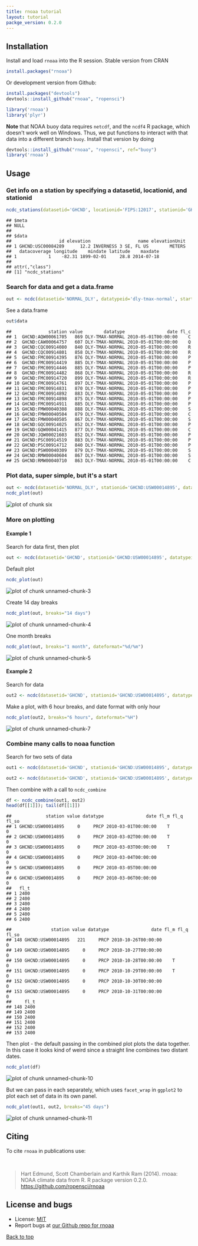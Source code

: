 ```yaml
---
title: rnoaa tutorial
layout: tutorial
packge_version: 0.2.0
---
```




<section id="installation">

## Installation


Install and load `rnoaa` into the R session. Stable version from CRAN


```r
install.packages("rnoaa")
```

Or development version from Github:


```r
install.packages("devtools")
devtools::install_github("rnoaa", "ropensci")
```


```r
library('rnoaa')
library('plyr')
```

__Note__ that NOAA buoy data requires `netcdf`, and the `ncdf4` R package, which doesn't work well on Windows. Thus, we put functions to interact with that data into a different branch `buoy`. Install that version by doing


```r
devtools::install_github("rnoaa", "ropensci", ref="buoy")
library('rnoaa')
```

<section id="usage">

## Usage

### Get info on a station by specifying a datasetid, locationid, and stationid


```r
ncdc_stations(datasetid='GHCND', locationid='FIPS:12017', stationid='GHCND:USC00084289')
```

```
## $meta
## NULL
## 
## $data
##                  id elevation                  name elevationUnit
## 1 GHCND:USC00084289      12.2 INVERNESS 3 SE, FL US        METERS
##   datacoverage longitude    mindate latitude    maxdate
## 1            1    -82.31 1899-02-01     28.8 2014-07-18
## 
## attr(,"class")
## [1] "ncdc_stations"
```

### Search for data and get a data.frame


```r
out <- ncdc(datasetid='NORMAL_DLY', datatypeid='dly-tmax-normal', startdate = '2010-05-01', enddate = '2010-05-10')
```

See a data.frame


```r
out$data
```

```
##              station value        datatype                date fl_c
## 1  GHCND:AQW00061705   869 DLY-TMAX-NORMAL 2010-05-01T00:00:00    C
## 2  GHCND:CAW00064757   607 DLY-TMAX-NORMAL 2010-05-01T00:00:00    Q
## 3  GHCND:CQC00914080   840 DLY-TMAX-NORMAL 2010-05-01T00:00:00    R
## 4  GHCND:CQC00914801   858 DLY-TMAX-NORMAL 2010-05-01T00:00:00    R
## 5  GHCND:FMC00914395   876 DLY-TMAX-NORMAL 2010-05-01T00:00:00    P
## 6  GHCND:FMC00914419   885 DLY-TMAX-NORMAL 2010-05-01T00:00:00    P
## 7  GHCND:FMC00914446   885 DLY-TMAX-NORMAL 2010-05-01T00:00:00    P
## 8  GHCND:FMC00914482   868 DLY-TMAX-NORMAL 2010-05-01T00:00:00    R
## 9  GHCND:FMC00914720   899 DLY-TMAX-NORMAL 2010-05-01T00:00:00    R
## 10 GHCND:FMC00914761   897 DLY-TMAX-NORMAL 2010-05-01T00:00:00    P
## 11 GHCND:FMC00914831   870 DLY-TMAX-NORMAL 2010-05-01T00:00:00    P
## 12 GHCND:FMC00914892   883 DLY-TMAX-NORMAL 2010-05-01T00:00:00    P
## 13 GHCND:FMC00914898   875 DLY-TMAX-NORMAL 2010-05-01T00:00:00    P
## 14 GHCND:FMC00914911   885 DLY-TMAX-NORMAL 2010-05-01T00:00:00    P
## 15 GHCND:FMW00040308   888 DLY-TMAX-NORMAL 2010-05-01T00:00:00    S
## 16 GHCND:FMW00040504   879 DLY-TMAX-NORMAL 2010-05-01T00:00:00    C
## 17 GHCND:FMW00040505   867 DLY-TMAX-NORMAL 2010-05-01T00:00:00    S
## 18 GHCND:GQC00914025   852 DLY-TMAX-NORMAL 2010-05-01T00:00:00    P
## 19 GHCND:GQW00041415   877 DLY-TMAX-NORMAL 2010-05-01T00:00:00    C
## 20 GHCND:JQW00021603   852 DLY-TMAX-NORMAL 2010-05-01T00:00:00    P
## 21 GHCND:PSC00914519   883 DLY-TMAX-NORMAL 2010-05-01T00:00:00    P
## 22 GHCND:PSC00914712   840 DLY-TMAX-NORMAL 2010-05-01T00:00:00    P
## 23 GHCND:PSW00040309   879 DLY-TMAX-NORMAL 2010-05-01T00:00:00    S
## 24 GHCND:RMW00040604   867 DLY-TMAX-NORMAL 2010-05-01T00:00:00    S
## 25 GHCND:RMW00040710   863 DLY-TMAX-NORMAL 2010-05-01T00:00:00    C
```

### Plot data, super simple, but it's a start


```r
out <- ncdc(datasetid='NORMAL_DLY', stationid='GHCND:USW00014895', datatypeid='dly-tmax-normal', startdate = '2010-01-01', enddate = '2010-12-10', limit = 300)
ncdc_plot(out)
```

![plot of chunk six](../assets/tutorial-images/rnoaa/six.png) 

### More on plotting

#### Example 1

Search for data first, then plot


```r
out <- ncdc(datasetid='GHCND', stationid='GHCND:USW00014895', datatypeid='PRCP', startdate = '2010-05-01', enddate = '2010-10-31', limit=500)
```

Default plot


```r
ncdc_plot(out)
```

![plot of chunk unnamed-chunk-3](../assets/tutorial-images/rnoaa/unnamed-chunk-3.png) 

Create 14 day breaks


```r
ncdc_plot(out, breaks="14 days")
```

![plot of chunk unnamed-chunk-4](../assets/tutorial-images/rnoaa/unnamed-chunk-4.png) 

One month breaks


```r
ncdc_plot(out, breaks="1 month", dateformat="%d/%m")
```

![plot of chunk unnamed-chunk-5](../assets/tutorial-images/rnoaa/unnamed-chunk-5.png) 

#### Example 2

Search for data


```r
out2 <- ncdc(datasetid='GHCND', stationid='GHCND:USW00014895', datatypeid='PRCP', startdate = '2010-05-01', enddate = '2010-05-03', limit=100)
```

Make a plot, with 6 hour breaks, and date format with only hour


```r
ncdc_plot(out2, breaks="6 hours", dateformat="%H")
```

![plot of chunk unnamed-chunk-7](../assets/tutorial-images/rnoaa/unnamed-chunk-7.png) 

### Combine many calls to noaa function

Search for two sets of data


```r
out1 <- ncdc(datasetid='GHCND', stationid='GHCND:USW00014895', datatypeid='PRCP', startdate = '2010-03-01', enddate = '2010-05-31', limit=500)

out2 <- ncdc(datasetid='GHCND', stationid='GHCND:USW00014895', datatypeid='PRCP', startdate = '2010-09-01', enddate = '2010-10-31', limit=500)
```

Then combine with a call to `ncdc_combine`


```r
df <- ncdc_combine(out1, out2)
head(df[[1]]); tail(df[[1]])
```

```
##             station value datatype                date fl_m fl_q fl_so
## 1 GHCND:USW00014895     0     PRCP 2010-03-01T00:00:00    T          0
## 2 GHCND:USW00014895     0     PRCP 2010-03-02T00:00:00    T          0
## 3 GHCND:USW00014895     0     PRCP 2010-03-03T00:00:00    T          0
## 4 GHCND:USW00014895     0     PRCP 2010-03-04T00:00:00               0
## 5 GHCND:USW00014895     0     PRCP 2010-03-05T00:00:00               0
## 6 GHCND:USW00014895     0     PRCP 2010-03-06T00:00:00               0
##   fl_t
## 1 2400
## 2 2400
## 3 2400
## 4 2400
## 5 2400
## 6 2400
```

```
##               station value datatype                date fl_m fl_q fl_so
## 148 GHCND:USW00014895   221     PRCP 2010-10-26T00:00:00               0
## 149 GHCND:USW00014895     0     PRCP 2010-10-27T00:00:00               0
## 150 GHCND:USW00014895     0     PRCP 2010-10-28T00:00:00    T          0
## 151 GHCND:USW00014895     0     PRCP 2010-10-29T00:00:00    T          0
## 152 GHCND:USW00014895     0     PRCP 2010-10-30T00:00:00               0
## 153 GHCND:USW00014895     0     PRCP 2010-10-31T00:00:00               0
##     fl_t
## 148 2400
## 149 2400
## 150 2400
## 151 2400
## 152 2400
## 153 2400
```

Then plot - the default passing in the combined plot plots the data together. In this case it looks kind of weird since a straight line combines two distant dates.


```r
ncdc_plot(df)
```

![plot of chunk unnamed-chunk-10](../assets/tutorial-images/rnoaa/unnamed-chunk-10.png) 

But we can pass in each separately, which uses `facet_wrap` in `ggplot2` to plot each set of data in its own panel.


```r
ncdc_plot(out1, out2, breaks="45 days")
```

![plot of chunk unnamed-chunk-11](../assets/tutorial-images/rnoaa/unnamed-chunk-11.png) 

<section id="citing">

## Citing

To cite `rnoaa` in publications use:

<br>

> Hart Edmund, Scott Chamberlain and Karthik Ram (2014). rnoaa: NOAA climate data from R. R package version 0.2.0. https://github.com/ropensci/rnoaa

<section id="license_bugs">

## License and bugs

* License: [MIT](http://opensource.org/licenses/MIT)
* Report bugs at [our Github repo for rnoaa](https://github.com/ropensci/rnoaa/issues?state=open)

[Back to top](#top)

